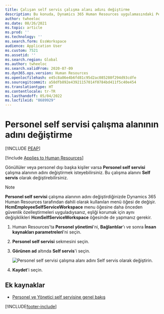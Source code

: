 ```yaml
---
title: Çalışan self servis çalışma alanı adını değiştirme
description: Bu konuda, Dynamics 365 Human Resources uygulamasındaki Personel self servisi çalışma alanının görünen adının nasıl değiştirileceği açıklanmaktadır.
author: twheeloc
ms.date: 08/26/2021
ms.topic: article
ms.prod: ''
ms.technology: ''
ms.search.form: EssWorkspace
audience: Application User
ms.custom: 7521
ms.assetid: ''
ms.search.region: Global
ms.author: twheeloc
ms.search.validFrom: 2020-07-09
ms.dyn365.ops.version: Human Resources
ms.openlocfilehash: e45c8a86e4b6fd81c95d2ac085280f294d93cdfe
ms.sourcegitcommit: a58dfb892e43921157014f0784bd411f5c40e454
ms.translationtype: HT
ms.contentlocale: tr-TR
ms.lasthandoff: 05/04/2022
ms.locfileid: "8689929"
---
```

# <a name="change-employee-self-service-workspace-name"></a>Personel self servisi çalışma alanının adını değiştirme


[!INCLUDE [PEAP](../includes/peap-2.md)]

[!include [Applies to Human Resources](../includes/applies-to-hr.md)]

Gönüllüler veya personel dışı başka kişiler varsa **Personel self servisi** çalışma alanının adını değiştirmek isteyebilirsiniz. Bu çalışma alanını **Self servis** olarak değiştirebilirsiniz.

> [!NOTE]
> **Personel self servisi** çalışma alanının adını değiştirdiğinizde Dynamics 365 Human Resources tarafından dahili olarak kullanılan menü öğesi de değişir. **HcmEmployeeSelfServiceWorkspace** menu öğesine daha önceden güvenlik özelleştirmeleri uyguladıysanız, eşliği korumak için aynı değişiklikleri **HcmSelfServiceWorkspace** öğesinde de yapmanız gerekir.

1. Human Resources'ta **Personel yönetimi**'ni, **Bağlantılar**'ı ve sonra **İnsan kaynakları parametreleri**'ni seçin.

2. **Personel self servisi** sekmesini seçin.

3. **Görünen ad** altında **Self servis**'i seçin.

   ![Personel self servisi çalışma alanı adını Self servis olarak değiştirin.](./media/hr-employee-self-service-workspace-name.png)

4. **Kaydet**'i seçin.

## <a name="additional-resources"></a>Ek kaynaklar

- [Personel ve Yönetici self servisine genel bakış](hr-employee-manager-self-service-overview.md)


[!INCLUDE[footer-include](../includes/footer-banner.md)]
